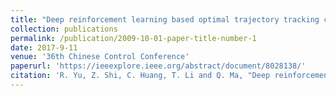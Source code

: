 ```yaml
---
title: "Deep reinforcement learning based optimal trajectory tracking control of autonomous underwater vehicle"
collection: publications
permalink: /publication/2009-10-01-paper-title-number-1
date: 2017-9-11
venue: '36th Chinese Control Conference'
paperurl: 'https://ieeexplore.ieee.org/abstract/document/8028138/'  
citation: 'R. Yu, Z. Shi, C. Huang, T. Li and Q. Ma, "Deep reinforcement learning based optimal trajectory tracking control of autonomous underwater vehicle," 2017 36th Chinese Control Conference (CCC), Dalian, 2017, pp. 4958-4965, doi: 10.23919/ChiCC.2017.8028138.'
---
```


